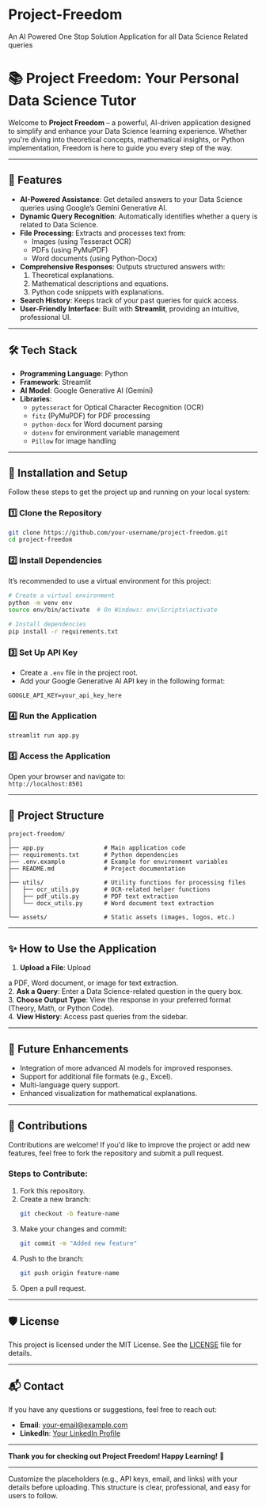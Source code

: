 # Project-Freedom
An AI Powered One Stop Solution Application for all Data Science Related queries
# 📚 Project Freedom: Your Personal Data Science Tutor

Welcome to **Project Freedom** – a powerful, AI-driven application designed to simplify and enhance your Data Science learning experience. Whether you're diving into theoretical concepts, mathematical insights, or Python implementation, Freedom is here to guide you every step of the way.

---

## 🚀 Features

- **AI-Powered Assistance**: Get detailed answers to your Data Science queries using Google’s Gemini Generative AI.
- **Dynamic Query Recognition**: Automatically identifies whether a query is related to Data Science.
- **File Processing**: Extracts and processes text from:
  - Images (using Tesseract OCR)
  - PDFs (using PyMuPDF)
  - Word documents (using Python-Docx)
- **Comprehensive Responses**: Outputs structured answers with:
  1. Theoretical explanations.
  2. Mathematical descriptions and equations.
  3. Python code snippets with explanations.
- **Search History**: Keeps track of your past queries for quick access.
- **User-Friendly Interface**: Built with **Streamlit**, providing an intuitive, professional UI.

---

## 🛠️ Tech Stack

- **Programming Language**: Python
- **Framework**: Streamlit
- **AI Model**: Google Generative AI (Gemini)
- **Libraries**:
  - `pytesseract` for Optical Character Recognition (OCR)
  - `fitz` (PyMuPDF) for PDF processing
  - `python-docx` for Word document parsing
  - `dotenv` for environment variable management
  - `Pillow` for image handling

---

## 🔧 Installation and Setup

Follow these steps to get the project up and running on your local system:

### 1️⃣ Clone the Repository

```bash
git clone https://github.com/your-username/project-freedom.git
cd project-freedom
```

### 2️⃣ Install Dependencies

It’s recommended to use a virtual environment for this project:

```bash
# Create a virtual environment
python -m venv env
source env/bin/activate  # On Windows: env\Scripts\activate

# Install dependencies
pip install -r requirements.txt
```

### 3️⃣ Set Up API Key

- Create a `.env` file in the project root.
- Add your Google Generative AI API key in the following format:

```
GOOGLE_API_KEY=your_api_key_here
```

### 4️⃣ Run the Application

```bash
streamlit run app.py
```

### 5️⃣ Access the Application

Open your browser and navigate to:  
`http://localhost:8501`

---

## 📂 Project Structure

```
project-freedom/
│
├── app.py                 # Main application code
├── requirements.txt       # Python dependencies
├── .env.example           # Example for environment variables
├── README.md              # Project documentation
│
├── utils/                 # Utility functions for processing files
│   ├── ocr_utils.py       # OCR-related helper functions
│   ├── pdf_utils.py       # PDF text extraction
│   └── docx_utils.py      # Word document text extraction
│
└── assets/                # Static assets (images, logos, etc.)
```

---

## ✨ How to Use the Application

1. **Upload a File**: Upload

a PDF, Word document, or image for text extraction.  
2. **Ask a Query**: Enter a Data Science-related question in the query box.  
3. **Choose Output Type**: View the response in your preferred format (Theory, Math, or Python Code).  
4. **View History**: Access past queries from the sidebar.  

---

## 🌟 Future Enhancements

- Integration of more advanced AI models for improved responses.  
- Support for additional file formats (e.g., Excel).  
- Multi-language query support.  
- Enhanced visualization for mathematical explanations.  

---

## 🤝 Contributions

Contributions are welcome! If you'd like to improve the project or add new features, feel free to fork the repository and submit a pull request.

### Steps to Contribute:

1. Fork this repository.
2. Create a new branch:  
   ```bash
   git checkout -b feature-name
   ```
3. Make your changes and commit:  
   ```bash
   git commit -m "Added new feature"
   ```
4. Push to the branch:  
   ```bash
   git push origin feature-name
   ```
5. Open a pull request.

---

## 🛡️ License

This project is licensed under the MIT License. See the [LICENSE](LICENSE) file for details.

---

## 📬 Contact

If you have any questions or suggestions, feel free to reach out:

- **Email**: [your-email@example.com](mailto:your-email@example.com)  
- **LinkedIn**: [Your LinkedIn Profile](https://linkedin.com/in/your-profile)  

---

**Thank you for checking out Project Freedom! Happy Learning!** 🎉

--- 

Customize the placeholders (e.g., API keys, email, and links) with your details before uploading. This structure is clear, professional, and easy for users to follow.
